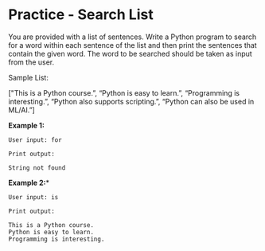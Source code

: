 # Practice - Search List

You are provided with a list of sentences. Write a Python program to search for a word within each sentence of the list and then print the sentences that contain the given word. The word to be searched should be taken as input from the user. 

Sample List:  

["This is a Python course.”, “Python is easy to learn.”, “Programming is interesting.”, “Python also supports scripting.”, “Python can also be used in ML/AI.”] 

**Example 1:** 
```
User input: for 

Print output: 

String not found  
```
 
**Example 2:***
```
User input: is 

Print output: 

This is a Python course. 
Python is easy to learn. 
Programming is interesting.
```
